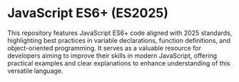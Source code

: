 # JavaScript ES6+ (ES2025)
This repository features JavaScript ES6+ code aligned with 2025 standards, highlighting best practices in variable declarations, function definitions, and object-oriented programming. It serves as a valuable resource for developers aiming to improve their skills in modern JavaScript, offering practical examples and clear explanations to enhance understanding of this versatile language.
